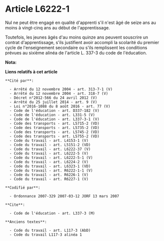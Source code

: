 # Article L6222-1

Nul ne peut être engagé en qualité d'apprenti s'il n'est âgé de seize ans au moins à vingt-cinq ans au début de
l'apprentissage.

Toutefois, les jeunes âgés d'au moins quinze ans peuvent souscrire un contrat d'apprentissage, s'ils justifient avoir
accompli la scolarité du premier cycle de l'enseignement secondaire ou s'ils remplissent les conditions prévues au sixième
alinéa de l'article L. 337-3 du code de l'éducation.

**Nota:**



**Liens relatifs à cet article**

	**Cité par**:

	  - Arrêté du 12 novembre 2004 - art. 313-7-1 (V)
	  - Arrêté du 12 novembre 2004 - art. 318-7 (V)
	  - Décret n°2012-566 du 24 avril 2012 (V)
	  - Arrêté du 25 juillet 2014 - art. 9 (V)
	  - Loi n°2016-1088 du 8 août 2016 - art. 77 (V)
	  - Code de l'éducation - art. D337-182 (V)
	  - Code de l'éducation - art. L331-5 (V)
	  - Code de l'éducation - art. L337-3-1 (V)
	  - Code des transports - art. L5715-2 (VD)
	  - Code des transports - art. L5735-2 (VD)
	  - Code des transports - art. L5745-2 (VD)
	  - Code des transports - art. L5755-2 (VD)
	  - Code du travail - art. L4153-1 (V)
	  - Code du travail - art. L5151-2 (VD)
	  - Code du travail - art. L6222-37 (V)
	  - Code du travail - art. L6222-5 (V)
	  - Code du travail - art. L6222-5-1 (V)
	  - Code du travail - art. L6224-2 (V)
	  - Code du travail - art. L6323-1 (VD)
	  - Code du travail - art. R6222-1-1 (V)
	  - Code du travail - art. R6226-1 (V)
	  - Code du travail - art. R6227-1 (V)

	**Codifié par**:

	  - Ordonnance 2007-329 2007-03-12 JORF 13 mars 2007

	**Cite**:

	  - Code de l'éducation - art. L337-3 (M)

	**Anciens textes**:

	  - Code du travail - art. L117-3 (AbD)
	  - Code du travail L117-3 alinéa 1

